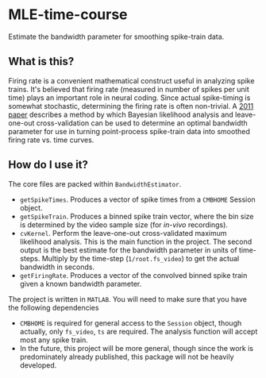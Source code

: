 # MLE-time-course
Estimate the bandwidth parameter for smoothing spike-train data.

## What is this?
Firing rate is a convenient mathematical construct useful in analyzing spike trains. It's believed that firing rate (measured in number of spikes per unit time) plays an important role in neural coding. Since actual spike-timing is somewhat stochastic, determining the firing rate is often non-trivial. A [2011 paper](https://www.ncbi.nlm.nih.gov/pubmed/21732865) describes a method by which Bayesian likelihood analysis and leave-one-out cross-validation can be used to determine an optimal bandwidth parameter for use in turning point-process spike-train data into smoothed firing rate vs. time curves.

## How do I use it?
The core files are packed within `BandwidthEstimator`.

* `getSpikeTimes`. Produces a vector of spike times from a `CMBHOME` Session object.
* `getSpikeTrain`. Produces a binned spike train vector, where the bin size is determined by the video sample size (for _in-vivo_ recordings).
* `cvKernel`. Perform the leave-one-out cross-validated maximum likelihood analysis. This is the main function in the project. The second output is the best estimate for the bandwidth parameter in units of time-steps. Multiply by the time-step (`1/root.fs_video`) to get the actual bandwidth in seconds.
* `getFiringRate`. Produces a vector of the convolved binned spike train given a known bandwidth parameter.

The project is written in `MATLAB`. You will need to make sure that you have the following dependencies
* `CMBHOME` is required for general access to the `Session` object, though actually, only `fs_video`, `ts` are required. The analysis function will accept most any spike train.
* In the future, this project will be more general, though since the work is predominately already published, this package will not be heavily developed.
